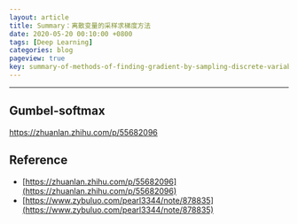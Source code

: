 ```yaml
---
layout: article
title: Summary：离散变量的采样求梯度方法
date: 2020-05-20 00:10:00 +0800
tags: [Deep Learning]
categories: blog
pageview: true
key: summary-of-methods-of-finding-gradient-by-sampling-discrete-variables
---
```


------



## Gumbel-softmax

https://zhuanlan.zhihu.com/p/55682096





## Reference

- [https://zhuanlan.zhihu.com/p/55682096](https://zhuanlan.zhihu.com/p/55682096)
- [https://www.zybuluo.com/pearl3344/note/878835](https://www.zybuluo.com/pearl3344/note/878835)